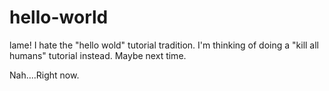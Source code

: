 # hello-world
lame!
I hate the "hello wold" tutorial tradition.  I'm thinking of doing a "kill all humans" tutorial instead.
Maybe next time.

Nah....Right now.

